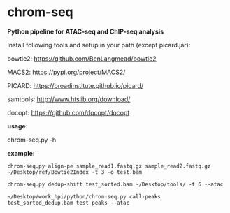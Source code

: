 # chrom-seq


**Python pipeline for ATAC-seq and ChIP-seq analysis**

Install following tools and setup in your path (except picard.jar):

bowtie2: https://github.com/BenLangmead/bowtie2

MACS2: https://pypi.org/project/MACS2/

PICARD: https://broadinstitute.github.io/picard/

samtools: http://www.htslib.org/download/ 

docopt: https://github.com/docopt/docopt


**usage:**

chrom-seq.py -h 

**example:**

```
chrom-seq.py align-pe sample_read1.fastq.gz sample_read2.fastq.gz ~/Desktop/ref/Bowtie2Index -t 3 -o test.bam

chrom-seq.py dedup-shift test_sorted.bam ~/Desktop/tools/ -t 6 --atac

~/Desktop/work_hpi/python/chrom-seq.py call-peaks test_sorted_dedup.bam test peaks --atac
```
